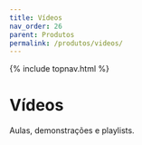 ```yaml
---
title: Vídeos
nav_order: 26
parent: Produtos
permalink: /produtos/videos/
---
```


{% include topnav.html %}

# Vídeos
Aulas, demonstrações e playlists.
